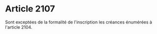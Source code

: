 # Article 2107

Sont exceptées de la formalité de l'inscription les créances énumérées à l'article 2104.
